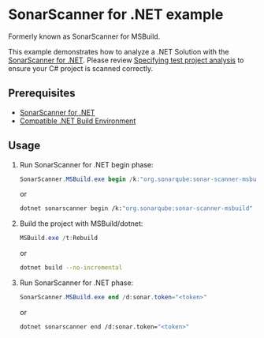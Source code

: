 # SonarScanner for .NET example
Formerly known as SonarScanner for MSBuild.

This example demonstrates how to analyze a .NET Solution with the [SonarScanner for .NET](https://docs.sonarsource.com/sonarqube/latest/analyzing-source-code/scanners/sonarscanner-for-dotnet/). Please review [Specifying test project analysis](https://docs.sonarsource.com/sonarqube-server/latest/analyzing-source-code/dotnet-environments/specify-test-project-analysis/) to ensure your C# project is scanned correctly.

## Prerequisites
* [SonarScanner for .NET](https://docs.sonarsource.com/sonarqube/latest/analyzing-source-code/scanners/sonarscanner-for-dotnet/)
* [Compatible .NET Build Environment](https://docs.sonarsource.com/sonarqube/latest/analyzing-source-code/scanners/sonarscanner-for-dotnet/#prerequisites)

## Usage
1. Run SonarScanner for .NET begin phase:
    ```powershell
    SonarScanner.MSBuild.exe begin /k:"org.sonarqube:sonar-scanner-msbuild" /n:"Example of SonarScanner for MSBuild Usage" /d:sonar.token="<token>" /d:sonar.host.url="http://localhost:9000" /v:"1.0"
    ```
    or
    ```bash
    dotnet sonarscanner begin /k:"org.sonarqube:sonar-scanner-msbuild" /n:"Example of SonarScanner for MSBuild Usage" /d:sonar.token="<token>" /d:sonar.host.url="http://localhost:9000 /v:"1.0"
    ```
2. Build the project with MSBuild/dotnet:
    ```powershell
    MSBuild.exe /t:Rebuild
    ```
    or
    ```bash
    dotnet build --no-incremental
    ```
3. Run SonarScanner for .NET phase:
    ```powershell
    SonarScanner.MSBuild.exe end /d:sonar.token="<token>"
    ```
    or
    ```bash
    dotnet sonarscanner end /d:sonar.token="<token>"
    ```
